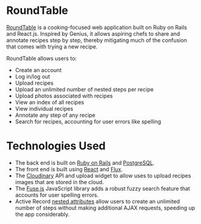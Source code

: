 # RoundTable

[RoundTable](http://cook-roundtable.com) is a cooking-focused web application built on Ruby on Rails and React.js. Inspired by Genius, it allows aspiring chefs to share and annotate recipes step by step, thereby mitigating much of the confusion that comes with trying a new recipe.

RoundTable allows users to:

- Create an account
- Log in/log out
- Upload recipes
- Upload an unlimited number of nested steps per recipe
- Upload photos associated with recipes
- View an index of all recipes
- View individual recipes
- Annotate any step of any recipe
- Search for recipes, accounting for user errors like spelling

# Technologies Used

- The back end is built on [Ruby on Rails](http://rubyonrails.org/) and [PostgreSQL](http://www.postgresql.org/).
- The front end is built using [React](https://facebook.github.io/react/) and [Flux](https://facebook.github.io/react/docs/flux-overview.html).
- The [Cloudinary](http://cloudinary.com) API and upload widget to allow uses to upload recipes images that are stored in the cloud.
- The [Fuse.js](https://github.com/krisk/Fuse) JavaScript library adds a robust fuzzy search feature that accounts for user spelling errors.
- Active Record [nested attributes](http://api.rubyonrails.org/classes/ActiveRecord/NestedAttributes/ClassMethods.html) allow users to create an unlimited number of steps without making additional AJAX requests, speeding up the app considerably.
